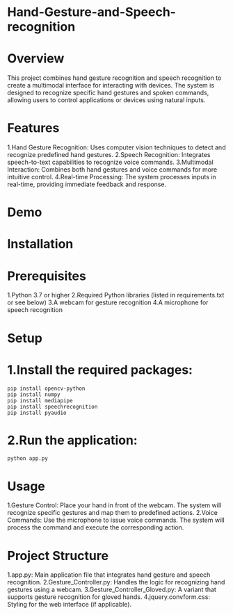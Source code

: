 # Hand-Gesture-and-Speech-recognition

# Overview
This project combines hand gesture recognition and speech recognition to create a multimodal interface for interacting with devices. The system is designed to recognize specific hand gestures and spoken commands, allowing users to control applications or devices using natural inputs.

# Features
 1.Hand Gesture Recognition: Uses computer vision techniques to detect and recognize predefined hand gestures.
 2.Speech Recognition: Integrates speech-to-text capabilities to recognize voice commands.
 3.Multimodal Interaction: Combines both hand gestures and voice commands for more intuitive control.
 4.Real-time Processing: The system processes inputs in real-time, providing immediate feedback and response.

 # Demo
 

# Installation
# Prerequisites
 1.Python 3.7 or higher
 2.Required Python libraries (listed in requirements.txt or see below)
 3.A webcam for gesture recognition
 4.A microphone for speech recognition

# Setup
 # 1.Install the required packages:
    pip install opencv-python
    pip install numpy
    pip install mediapipe
    pip install speechrecognition
    pip install pyaudio
 # 2.Run the application:
    python app.py
# Usage
 1.Gesture Control: Place your hand in front of the webcam. The system will recognize specific gestures and map them to predefined actions.
 2.Voice Commands: Use the microphone to issue voice commands. The system will process the command and execute the corresponding action.

# Project Structure

 1.app.py: Main application file that integrates hand gesture and speech recognition.
 2.Gesture_Controller.py: Handles the logic for recognizing hand gestures using a webcam.
 3.Gesture_Controller_Gloved.py: A variant that supports gesture recognition for gloved hands.
 4.jquery.convform.css: Styling for the web interface (if applicable).







